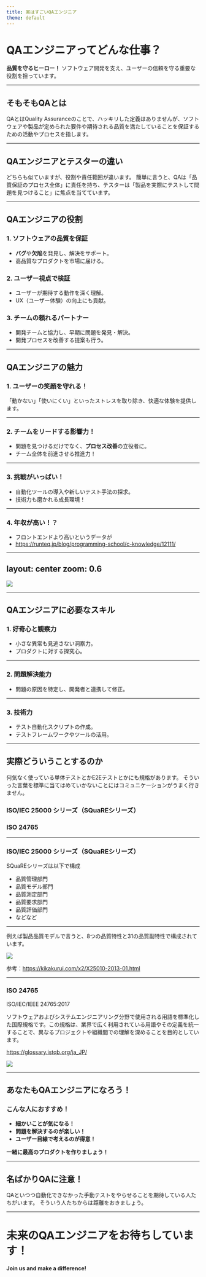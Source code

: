 ```yaml
---
title: 実はすごいQAエンジニア
theme: default
---
```


# QAエンジニアってどんな仕事？

**品質を守るヒーロー！**
ソフトウェア開発を支え、ユーザーの信頼を守る重要な役割を担っています。


---

## そもそもQAとは

QAとはQuality Assuranceのことで、ハッキリした定義はありませんが、ソフトウェアや製品が定められた要件や期待される品質を満たしていることを保証するための活動やプロセスを指します。

---

## QAエンジニアとテスターの違い

どちらも似ていますが、役割や責任範囲が違います。
簡単に言うと、QAは「品質保証のプロセス全体」に責任を持ち、テスターは「製品を実際にテストして問題を見つけること」に焦点を当てています。

---

## QAエンジニアの役割

### **1. ソフトウェアの品質を保証**
- **バグ**や**欠陥**を発見し、解決をサポート。
- 高品質なプロダクトを市場に届ける。

### **2. ユーザー視点で検証**
- ユーザーが期待する動作を深く理解。
- UX（ユーザー体験）の向上にも貢献。

### **3. チームの頼れるパートナー**
- 開発チームと協力し、早期に問題を発見・解決。
- 開発プロセスを改善する提案も行う。

---

## QAエンジニアの魅力

### **1. ユーザーの笑顔を守れる！**
「動かない」「使いにくい」といったストレスを取り除き、快適な体験を提供します。

---

### **2. チームをリードする影響力！**
- 問題を見つけるだけでなく、**プロセス改善**の立役者に。
- チーム全体を前進させる推進力！

---

### **3. 挑戦がいっぱい！**
- 自動化ツールの導入や新しいテスト手法の探求。
- 技術力も磨かれる成長環境！

---

### **4. 年収が高い！？**
- フロントエンドより高いというデータが
- https://runteq.jp/blog/programming-school/c-knowledge/12111/

---
layout: center
zoom: 0.6
---

![](/salary.png)

---

## QAエンジニアに必要なスキル

### **1. 好奇心と観察力**
- 小さな異常も見逃さない洞察力。
- プロダクトに対する探究心。

---

### **2. 問題解決能力**
- 問題の原因を特定し、開発者と連携して修正。

---

### **3. 技術力**
- テスト自動化スクリプトの作成。
- テストフレームワークやツールの活用。

---

## 実際どういうことするのか


何気なく使っている単体テストとかE2Eテストとかにも規格があります。
そういった言葉を標準に当てはめていかないことにはコミュニケーションがうまく行きません。

### ISO/IEC 25000 シリーズ（SQuaREシリーズ）
### ISO 24765

---

### ISO/IEC 25000 シリーズ（SQuaREシリーズ）

SQuaREシリーズは以下で構成

- 品質管理部門
- 品質モデル部門
- 品質測定部門
- 品質要求部門
- 品質評価部門
- などなど

---


例えば製品品質モデルで言うと、8つの品質特性と31の品質副特性で構成されています。


![](/model.png)

参考：https://kikakurui.com/x2/X25010-2013-01.html

---

### ISO 24765

ISO/IEC/IEEE 24765:2017

ソフトウェアおよびシステムエンジニアリング分野で使用される用語を標準化した国際規格です。この規格は、業界で広く利用されている用語やその定義を統一することで、異なるプロジェクトや組織間での理解を深めることを目的としています。

https://glossary.istqb.org/ja_JP/

![](/terms.png)


---

## あなたもQAエンジニアになろう！

### **こんな人におすすめ！**
- **細かいことが気になる！**
- **問題を解決するのが楽しい！**
- **ユーザー目線で考えるのが得意！**

**一緒に最高のプロダクトを作りましょう！**

---


## 名ばかりQAに注意！

QAといつつ自動化できなかった手動テストをやらせることを期待している人たちがいます。
そういう人たちからは距離をおきましょう。

---

# 未来のQAエンジニアをお待ちしています！
**Join us and make a difference!**
